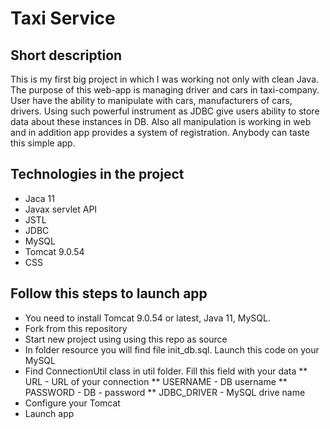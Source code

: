 # Taxi Service
## Short description
This is my first big project in which I was working not only with clean Java. The purpose of this web-app is managing driver and cars in taxi-company. User have the ability to manipulate with cars, manufacturers of cars, drivers. Using such powerful instrument as JDBC give users ability to store data about these instances in DB. Also all manipulation is working in web and in addition app provides a system of registration. Anybody can taste this simple app.
## Technologies in the project
  * Jaca 11
  * Javax servlet API
  * JSTL
  * JDBC
  * MySQL
  * Tomcat 9.0.54
  * CSS
## Follow this steps to launch app
  * You need to install Tomcat 9.0.54 or latest, Java 11, MySQL.
  * Fork from this repository
  * Start new project using using this repo as source
  * In folder resource you will find file init_db.sql. Launch this code on your MySQL
  * Find ConnectionUtil class in util folder. Fill this field with your data 
    ** URL - URL of your connection
    ** USERNAME - DB username
    ** PASSWORD - DB - password
    ** JDBC_DRIVER - MySQL drive name
  * Configure your Tomcat
  * Launch app
    
